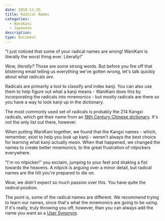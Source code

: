 ```yaml
---
date: 2018-11-25
title: Radical Names
categories:
  - WaniKani
  - Japanese
description:
type: Document
---
```

"I just noticed that some of your radical names are wrong! WaniKani is literally the worst thing ever. Literally!"

Wow, _literally?_ Those are some strong words. But before you fire off that blistering email telling us everything we've gotten wrong, let's talk quickly about what radicals _are._

Radicals are primarily a tool to classify and index kanji. You can also use them to help figure out what a kanji means - WaniKani does this by incorporating the radicals into mnemonics - but mostly radicals are there so you have a way to look kanji up in the dictionary.

The most commonly used set of radicals is probably the 214 Kangxi radicals, which get their name from an [18th Century Chinese dictionary](https://en.wikipedia.org/wiki/Kangxi_Dictionary). It's not the only list out there, however.

When putting WaniKani together, we found that the Kangxi names - which, remember, exist to help you _look up_ kanji - weren't always the best choice for learning what kanji actually _mean._ When that happened, we changed the names to create better mnemonics, to the great frustration of nitpickers everywhere.

"I'm no nitpicker!" you exclaim, jumping to your feet and shaking a fist towards the heavens. A nitpick is arguing over a minor detail, but radical names are the hill you're prepared to die on.

Wow, we didn't expect so much passion over this. You have quite the _radical_ position.

The point is, some of the radical names are different. We recommend trying to learn our names, since that's what the mnemonics are going to be using. If it's really, truly throwing you off, however, than you can always add the name you want as a [User Synonym](x).

